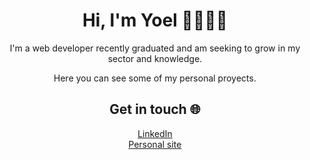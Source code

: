 <h1 align="center">Hi, I'm Yoel 👋🧑🏽‍💻</h1>

<p align="center">I'm a web developer recently graduated and am seeking to grow in my sector and knowledge.</p>
<p align="center">Here you can see some of my personal proyects.</p>


<h2 align="center">Get in touch 🌐</h2> 

<p align="center">
  <a href="https://www.linkedin.com/in/yoel-villa-8a142723a/">LinkedIn</a><br>
  <a href="https://www.yoelvilla.dev/">Personal site</a>
</p>


<!--
**95yoel/95yoel** is a ✨ _special_ ✨ repository because its `README.md` (this file) appears on your GitHub profile.

Here are some ideas to get you started:

- 🔭 I’m currently working on ...
- 🌱 I’m currently learning ...
- 👯 I’m looking to collaborate on ...
- 🤔 I’m looking for help with ...
- 💬 Ask me about ...
- 📫 How to reach me: ...
- 😄 Pronouns: ...
- ⚡ Fun fact: ...
-->
